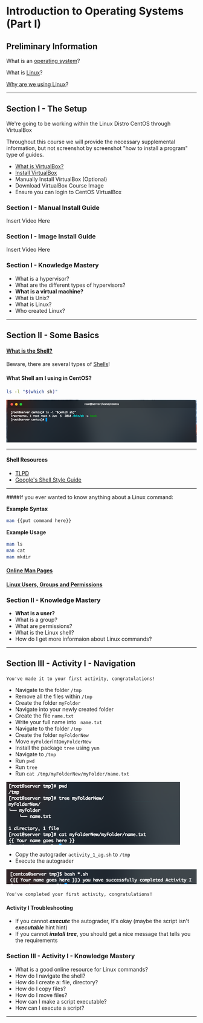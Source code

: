 # Introduction to Operating Systems (Part I)

## Preliminary Information
What is an [operating system](https://www.wikiwand.com/en/Operating_system)?


What is [Linux](https://www.linux.com/what-is-linux)?

[Why are we using Linux](https://opensourceforu.com/2017/03/reasons-to-use-linux/)?

---

## Section I - The Setup

We're going to be working within the Linux Distro CentOS through VirtualBox

Throughout this course we will provide the necessary supplemental information, 
but not screenshot by screenshot "how to install a program" type of guides.

- [What is VirtualBox?](https://www.wikiwand.com/en/VirtualBox)
- [Install VirtualBox](https://www.virtualbox.org/)
- Manually Install VirtualBox (Optional) 
- Download VirtualBox Course Image 
- Ensure you can login to CentOS VirtualBox 


### Section I - Manual Install Guide

Insert Video Here
    
### Section I - Image Install Guide

Insert Video Here
    
    
### Section I - Knowledge Mastery

- What is a hypervisor?
- What are the different types of hypervisors?
- **What is a virtual machine?**
- What is Unix?
- What is Linux?
- Who created Linux?


---

## Section II - Some Basics

#### [What is the Shell?](http://linuxcommand.org/lc3_lts0010.php)


Beware, there are several types of [Shells](https://www.thegeekdiary.com/unix-linux-what-is-a-shell-what-are-different-shells/)!


#### What Shell am I using in CentOS?

```bash
ls -l "$(which sh)"
```
![Alt text](./resources/ss_which_shell.png?raw=true)

---
#### Shell Resources

- [TLPD](https://www.tldp.org/LDP/Bash-Beginners-Guide/html/Bash-Beginners-Guide.html)
- [Google's Shell Style Guide](https://google.github.io/styleguide/shell.xml)
---
####If you ever wanted to know anything about a Linux command:

**Example Syntax**
```bash
man {{put command here}}
```
**Example Usage**
```bash
man ls 
man cat
man mkdir
```

#### [Online Man Pages](http://man7.org/linux/man-pages/index.html)

#### [Linux Users, Groups and Permissions](https://www.stackchief.com/tutorials/Linux%20Users,%20Groups,%20and%20Permissions)

### Section II - Knowledge Mastery

- **What is a user?**
- What is a group?
- What are permissions?
- What is the Linux shell?
- How do I get more informaion about Linux commands?

---

## Section III - Activity I - Navigation

``
You've made it to your first activity, congratulations!
``


- Navigate to the folder <code>/tmp</code>
- Remove all the files within <code>/tmp</code>
- Create the folder <code>myFolder</code>
- Navigate into your newly created folder
- Create the file <code>name.txt</code>
- Write your full name into <code> name.txt </code>
- Navigate to the folder <code>/tmp</code>
- Create the folder <code>myFolderNew</code>
- Move <code>myFolder</code>into<code>myFolderNew</code>
- Install the package <code>tree</code> using <code>yum</code>
- Navigate to <code>/tmp</code>
- Run <code>pwd</code> 
- Run <code>tree</code>
- Run <code>cat /tmp/myFolderNew/myFolder/name.txt</code>

![Alt text](./resources/ss_activity_i.png?raw=true)

- Copy the autograder <code>activity_1_ag.sh</code> to <code>/tmp</code>
- Execute the autograder


![Alt text](./resources/ss_activity_i_ag.png?raw=true)

``
You've completed your first activity, congratulations!
``

#### Activity I Troubleshooting

- If you cannot ***execute*** the autograder, it's okay (maybe the script isn't ***executable*** hint hint)
- If you cannot ***install tree***, you should get a nice message that tells you the requirements

### Section III - Activity I - Knowledge Mastery

- What is a good online resource for Linux commands?
- How do I navigate the shell?
- How do I create a: file, directory?
- How do I copy files?
- How do I move files?
- How can I make a script executable?
- How can I execute a script?

---